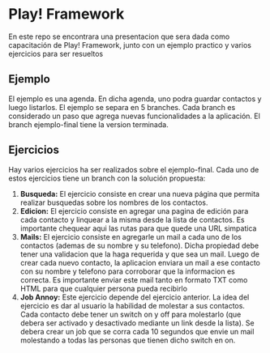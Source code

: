 # Play! Framework
En este repo se encontrara una presentacion que sera dada como capacitación de Play! Framework, junto con un ejemplo practico y varios ejercicios para ser resueltos
## Ejemplo
El ejemplo es una agenda. En dicha agenda, uno podra guardar contactos y luego listarlos.
El ejemplo se separa en 5 branches. Cada branch es considerado un paso que agrega nuevas funcionalidades a la aplicación. El branch ejemplo-final tiene la version terminada.
## Ejercicios
Hay varios ejercicios ha ser realizados sobre el ejemplo-final. Cada uno de estos ejercicios tiene un branch con la solución propuesta:

1.  __Busqueda:__ El ejercicio consiste en crear una nueva página que permita realizar busquedas sobre los nombres de los contactos.
1.  __Edicion:__ El ejercicio consiste en agregar una pagina de edición para cada contacto y linquear a la misma desde la lista de contactos. Es importante chequear aqui las rutas para que quede una URL simpatica
1.  __Mails:__ El ejercicio consiste en agregarle un mail a cada uno de los contactos (ademas de su nombre y su telefono). Dicha propiedad debe tener una validacion que la haga requerida y que sea un mail. Luego de crear cada nuevo contacto, la aplicacion enviara un mail a ese contacto con su nombre y telefono para corroborar que la informacion es correcta. Es importante enviar este mail tanto en formato TXT como HTML para que cualquier persona pueda recibirlo
1.  __Job Annoy:__ Este ejercicio depende del ejercicio anterior. La idea del ejercicio es dar al usuario la habilidad de molestar a sus contactos. Cada contacto debe tener un switch on y off para molestarlo (que debera ser activado y desactivado mediante un link desde la lista). Se debera crear un job que se corra cada 10 segundos que envie un mail molestando a todas las personas que tienen dicho switch en on.
